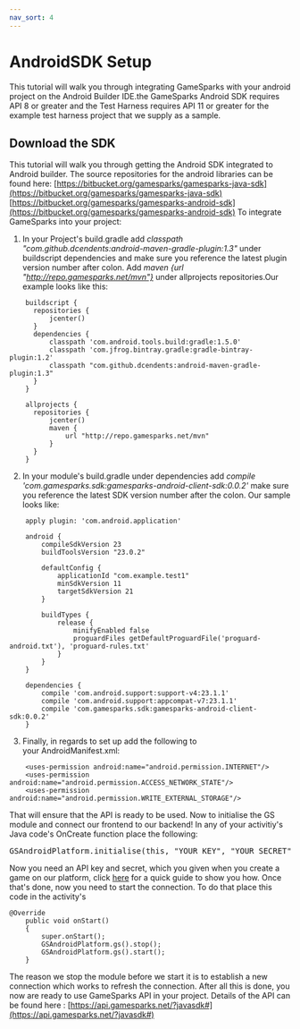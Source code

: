 ```yaml
---
nav_sort: 4
---
```


# AndroidSDK Setup

This tutorial will walk you through integrating GameSparks with your android project on the Android Builder IDE.the GameSparks Android SDK requires API 8 or greater and the Test Harness requires API 11 or greater for the example test harness project that we supply as a sample.

## Download the SDK

This tutorial will walk you through getting the Android SDK integrated to Android builder. The source repositories for the android libraries can be found here: [https://bitbucket.org/gamesparks/gamesparks-java-sdk](https://bitbucket.org/gamesparks/gamesparks-java-sdk) [https://bitbucket.org/gamesparks/gamesparks-android-sdk](https://bitbucket.org/gamesparks/gamesparks-android-sdk) To integrate GameSparks into your project:

1.  In your Project's build.gradle add *classpath "com.github.dcendents:android-maven-gradle-plugin:1.3"* under buildscript dependencies and make sure you reference the latest plugin version number after colon. Add *maven {url "http://repo.gamesparks.net/mvn"}* under allprojects repositories.Our example looks like this:

```
    buildscript {
      repositories {
          jcenter()
      }
      dependencies {
          classpath 'com.android.tools.build:gradle:1.5.0'
          classpath 'com.jfrog.bintray.gradle:gradle-bintray-plugin:1.2'
          classpath "com.github.dcendents:android-maven-gradle-plugin:1.3"
      }
    }

    allprojects {
      repositories {
          jcenter()
          maven {
              url "http://repo.gamesparks.net/mvn"
          }
      }
    }
```

2.  In your module's build.gradle under dependencies add *compile 'com.gamesparks.sdk:gamesparks-android-client-sdk:0.0.2'* make sure you reference the latest SDK version number after the colon. Our sample looks like:

```
    apply plugin: 'com.android.application'

    android {
        compileSdkVersion 23
        buildToolsVersion "23.0.2"

        defaultConfig {
            applicationId "com.example.test1"
            minSdkVersion 11
            targetSdkVersion 21
        }

        buildTypes {
            release {
                minifyEnabled false
                proguardFiles getDefaultProguardFile('proguard-android.txt'), 'proguard-rules.txt'
            }
        }
    }

    dependencies {
        compile 'com.android.support:support-v4:23.1.1'
        compile 'com.android.support:appcompat-v7:23.1.1'
        compile 'com.gamesparks.sdk:gamesparks-android-client-sdk:0.0.2'
    }
```

3.  Finally, in regards to set up add the following to your AndroidManifest.xml:
```
    <uses-permission android:name="android.permission.INTERNET"/>
    <uses-permission android:name="android.permission.ACCESS_NETWORK_STATE"/>
    <uses-permission android:name="android.permission.WRITE_EXTERNAL_STORAGE"/>
```
That will ensure that the API is ready to be used. Now to initialise the GS module and connect our frontend to our backend! In any of your activitiy's Java code's OnCreate function place the following:

<pre>GSAndroidPlatform.initialise(this, "YOUR KEY", "YOUR SECRET", false, true);</pre>

Now you need an API key and secret, which you given when you create a game on our platform, click [here](https://docs.gamesparks.net/tutorials/creating-a-game "Creating a Game") for a quick guide to show you how. Once that's done, now you need to start the connection. To do that place this code in the activity's

```
@Override
	public void onStart()
	{
		super.onStart();
		GSAndroidPlatform.gs().stop();
		GSAndroidPlatform.gs().start();
	}
```

The reason we stop the module before we start it is to establish a new connection which works to refresh the connection. After all this is done, you now are ready to use GameSparks API in your project. Details of the API can be found here : [https://api.gamesparks.net/?javasdk#](https://api.gamesparks.net/?javasdk#)
